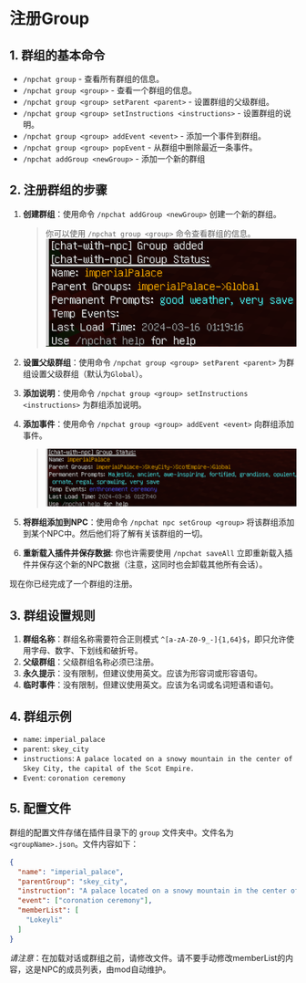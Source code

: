 # 注册Group

## 1. 群组的基本命令

- `/npchat group` - 查看所有群组的信息。
- `/npchat group <group>` - 查看一个群组的信息。
- `/npchat group <group> setParent <parent>` - 设置群组的父级群组。
- `/npchat group <group> setInstructions <instructions>` - 设置群组的说明。
- `/npchat group <group> addEvent <event>` - 添加一个事件到群组。
- `/npchat group <group> popEvent` - 从群组中删除最近一条事件。
- `/npchat addGroup <newGroup>` - 添加一个新的群组

## 2. 注册群组的步骤

1. **创建群组**：使用命令 `/npchat addGroup <newGroup>` 创建一个新的群组。

   > 你可以使用 `/npchat group <group>` 命令查看群组的信息。
   ![new Group](images/initgroup.png)

2. **设置父级群组**：使用命令 `/npchat group <group> setParent <parent>` 为群组设置父级群组（默认为`Global`）。
3. **添加说明**：使用命令 `/npchat group <group> setInstructions <instructions>` 为群组添加说明。
4. **添加事件**：使用命令 `/npchat group <group> addEvent <event>` 向群组添加事件。

   > ![set Group](images/newgroup.png)

5. **将群组添加到NPC**：使用命令 `/npchat npc setGroup <group>` 将该群组添加到某个NPC中。然后他们将了解有关该群组的一切。
6. **重新载入插件并保存数据**: 你也许需要使用 `/npchat saveAll` 立即重新载入插件并保存这个新的NPC数据（注意，这同时也会卸载其他所有会话）。

现在你已经完成了一个群组的注册。

## 3. 群组设置规则

1. **群组名称**：群组名称需要符合正则模式 `^[a-zA-Z0-9_-]{1,64}$`，即只允许使用字母、数字、下划线和破折号。
2. **父级群组**：父级群组名称必须已注册。
3. **永久提示**：没有限制，但建议使用英文。应该为形容词或形容语句。
4. **临时事件**：没有限制，但建议使用英文。应该为名词或名词短语和语句。

## 4. 群组示例

- `name`: `imperial_palace`
- `parent`: `skey_city`
- `instructions`: `A palace located on a snowy mountain in the center of Skey City, the capital of the Scot Empire.`
- `Event`: `coronation ceremony`

## 5. 配置文件

群组的配置文件存储在插件目录下的 `group` 文件夹中。文件名为 `<groupName>.json`。文件内容如下：

```json
{
  "name": "imperial_palace",
  "parentGroup": "skey_city",
  "instruction": "A palace located on a snowy mountain in the center of Skey City, the capital of the Scot Empire.",
  "event": ["coronation ceremony"],
  "memberList": [
    "Lokeyli"
  ]
}
```

_请注意_：在加载对话或群组之前，请修改文件。请不要手动修改memberList的内容，这是NPC的成员列表，由mod自动维护。
